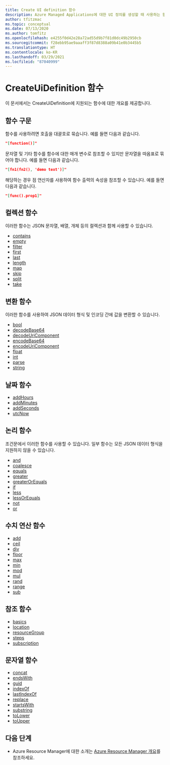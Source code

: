 ```yaml
---
title: Create UI definition 함수
description: Azure Managed Applications에 대한 UI 정의를 생성할 때 사용하는 함수에 대해 설명합니다.
author: tfitzmac
ms.topic: conceptual
ms.date: 07/13/2020
ms.author: tomfitz
ms.openlocfilehash: e4255f0d42e28a72ad55d9b7f81d0dc49b2950cb
ms.sourcegitcommit: f28ebb95ae9aaaff3f87d8388a09b41e0b3445b5
ms.translationtype: HT
ms.contentlocale: ko-KR
ms.lasthandoff: 03/29/2021
ms.locfileid: "87040999"
---
```

# <a name="createuidefinition-functions"></a>CreateUiDefinition 함수

이 문서에서는 CreateUiDefinition에 지원되는 함수에 대한 개요를 제공합니다.

## <a name="function-syntax"></a>함수 구문

함수를 사용하려면 호출을 대괄호로 묶습니다. 예를 들면 다음과 같습니다.

```json
"[function()]"
```

문자열 및 기타 함수를 함수에 대한 매개 변수로 참조할 수 있지만 문자열을 따옴표로 묶어야 합니다. 예를 들면 다음과 같습니다.

```json
"[fn1(fn2(), 'demo text')]"
```

해당하는 경우 점 연산자를 사용하여 함수 출력의 속성을 참조할 수 있습니다. 예를 들면 다음과 같습니다.

```json
"[func().prop1]"
```

## <a name="collection-functions"></a>컬렉션 함수

이러한 함수는 JSON 문자열, 배열, 개체 등의 컬렉션과 함께 사용할 수 있습니다.

* [contains](create-ui-definition-collection-functions.md#contains)
* [empty](create-ui-definition-collection-functions.md#empty)
* [filter](create-ui-definition-collection-functions.md#filter)
* [first](create-ui-definition-collection-functions.md#first)
* [last](create-ui-definition-collection-functions.md#last)
* [length](create-ui-definition-collection-functions.md#length)
* [map](create-ui-definition-collection-functions.md#map)
* [skip](create-ui-definition-collection-functions.md#skip)
* [split](create-ui-definition-collection-functions.md#split)
* [take](create-ui-definition-collection-functions.md#take)

## <a name="conversion-functions"></a>변환 함수

이러한 함수를 사용하여 JSON 데이터 형식 및 인코딩 간에 값을 변환할 수 있습니다.

* [bool](create-ui-definition-conversion-functions.md#bool)
* [decodeBase64](create-ui-definition-conversion-functions.md#decodebase64)
* [decodeUriComponent](create-ui-definition-conversion-functions.md#decodeuricomponent)
* [encodeBase64](create-ui-definition-conversion-functions.md#encodebase64)
* [encodeUriComponent](create-ui-definition-conversion-functions.md#encodeuricomponent)
* [float](create-ui-definition-conversion-functions.md#float)
* [int](create-ui-definition-conversion-functions.md#int)
* [parse](create-ui-definition-conversion-functions.md#parse)
* [string](create-ui-definition-conversion-functions.md#string)

## <a name="date-functions"></a>날짜 함수

* [addHours](create-ui-definition-date-functions.md#addhours)
* [addMinutes](create-ui-definition-date-functions.md#addminutes)
* [addSeconds](create-ui-definition-date-functions.md#addseconds)
* [utcNow](create-ui-definition-date-functions.md#utcnow)

## <a name="logical-functions"></a>논리 함수

조건문에서 이러한 함수를 사용할 수 있습니다. 일부 함수는 모든 JSON 데이터 형식을 지원하지 않을 수 있습니다.

* [and](create-ui-definition-logical-functions.md#and)
* [coalesce](create-ui-definition-logical-functions.md#coalesce)
* [equals](create-ui-definition-logical-functions.md#equals)
* [greater](create-ui-definition-logical-functions.md#greater)
* [greaterOrEquals](create-ui-definition-logical-functions.md#greaterorequals)
* [if](create-ui-definition-logical-functions.md#if)
* [less](create-ui-definition-logical-functions.md#less)
* [lessOrEquals](create-ui-definition-logical-functions.md#lessorequals)
* [not](create-ui-definition-logical-functions.md#not)
* [or](create-ui-definition-logical-functions.md#or)

## <a name="math-functions"></a>수치 연산 함수

* [add](create-ui-definition-math-functions.md#add)
* [ceil](create-ui-definition-math-functions.md#ceil)
* [div](create-ui-definition-math-functions.md#div)
* [floor](create-ui-definition-math-functions.md#floor)
* [max](create-ui-definition-math-functions.md#max)
* [min](create-ui-definition-math-functions.md#min)
* [mod](create-ui-definition-math-functions.md#mod)
* [mul](create-ui-definition-math-functions.md#mul)
* [rand](create-ui-definition-math-functions.md#rand)
* [range](create-ui-definition-math-functions.md#range)
* [sub](create-ui-definition-math-functions.md#sub)

## <a name="referencing-functions"></a>참조 함수

* [basics](create-ui-definition-referencing-functions.md#basics)
* [location](create-ui-definition-referencing-functions.md#location)
* [resourceGroup](create-ui-definition-referencing-functions.md#resourcegroup)
* [steps](create-ui-definition-referencing-functions.md#steps)
* [subscription](create-ui-definition-referencing-functions.md#subscription)

## <a name="string-functions"></a>문자열 함수

* [concat](create-ui-definition-string-functions.md#concat)
* [endsWith](create-ui-definition-string-functions.md#endswith)
* [guid](create-ui-definition-string-functions.md#guid)
* [indexOf](create-ui-definition-string-functions.md#indexof)
* [lastIndexOf](create-ui-definition-string-functions.md#lastindexof)
* [replace](create-ui-definition-string-functions.md#replace)
* [startsWith](create-ui-definition-string-functions.md#startswith)
* [substring](create-ui-definition-string-functions.md#substring)
* [toLower](create-ui-definition-string-functions.md#tolower)
* [toUpper](create-ui-definition-string-functions.md#toupper)

## <a name="next-steps"></a>다음 단계

* Azure Resource Manager에 대한 소개는 [Azure Resource Manager 개요](../management/overview.md)를 참조하세요.
